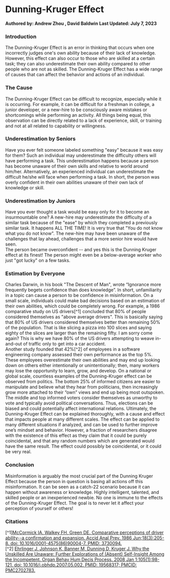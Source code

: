 # Dunning-Kruger Effect
****Authored by: Andrew Zhou , David Baldwin****
****Last Updated: July 7, 2023****

### Introduction 
The Dunning-Kruger Effect is an error in thinking that occurs when one incorrectly judges one's own ability because of their lack of knowledge. 
However, this effect can also occur to those who are skilled at a certain task; they can also underestimate their own ability compared to other people who are not as skilled. 
The Dunning-Kruger Effect has a wide range of causes that can affect the behavior and actions of an individual.

### The Cause
The Dunning-Kruger Effect can be difficult to recognize, especially while it is occurring. For example, it can be difficult for a freshman in college, a junior developer, or a new-hire to be consciously aware mistakes or shortcomings while performing an activity. 
All things being equal, this observation can be directly related to a lack of experience, skill, or training and not at all related to capability or willingness. 

### Underestimation by Seniors 
Have you ever felt someone labeled something "easy" because it was easy for them? Such an individual may underestimate the difficulty others will have performing a task. 
This underestimation happens because a person has become unaware of their own skills and relative to world around him/her. Alternatively, an experienced individual can underestimate the difficult he/she will face when performing a task. 
In short, the person was overly confident in their own abilities unaware of their own lack of knowledge or skill.

### Underestimation by Juniors
Have you ever thought a task would be easy only for it to become an insurmountable one? A new-hire may underestimate the difficulty of a similar task because of the "ease" by which they completed a previously similar task. 
It happens ALL THE TIME! It is very true that "You do not know what you do not know". The new-hire may have been unaware of the challenges that lay ahead, challenges that a more senior hire would have seen.  
The person became overconfident -- and yes this is the Dunning Kruger effect at its finest! The person might even be a below-average worker who just "got lucky" on a few tasks. 

### Estimation by Everyone
Charles Darwin, in his book "The Descent of Man", wrote “Ignorance more frequently begets confidence than does knowledge”. In short, unfamiliarity in a topic can cause a person to be confidence in misinformation. 
On a small scale, individuals could make bad decisions based on an estimation of their own abilities, which could be completely wrong. For example, a 1986 comparative study on US drivers[^1] concluded that 80% of people considered themselves as "above average drivers". 
This is basically saying that 80% of US drivers considered themselves better than remaining 50% of the population.  That is like slicing a pizza into 100 slices and saying eighty of the slices are larger than the remaining fifty. 
I am sorry come again? This is why we have 80% of the US drivers attempting to weave in-and-out of traffic only to get into a car accident.  
Another study founded that 42%[^2] of employees in a software engineering company assessed their own performance as the top 5%. These employees overestimate their own abilities and may end up looking down on others either intentionally or unintentionally; then, many workers may lose the opportunity to learn, grow, and develop. On a national or global scale, countless examples of the Dunning-Kruger effect can be observed from politics. The bottom 25% of informed citizens are easier to manipulate and believe what they hear from politicians, then increasingly grow more attached to their “own” views and end up being most outspoken. The middle and top informed voters consider themselves as unworthy to vote and typically avoid political conversations. Thus, elections can be biased and could potentially affect international relations.
Ultimately, the Dunning-Kruger Effect can be explained thoroughly, with a cause and effect that impacts people at many different scales. The effect can be applied to many different situations if analyzed, and can be used to further improve one’s mindset and behavior. However, a fraction of researchers disagree with the existence of this effect as they claim that it could be purely coincidental, and that any random numbers which are generated would have the same result. The effect could possibly be coincidental, or it could be very real.

### Conclusion
Misinformation is arguably the most crucial part of the Dunning Kruger Effect because the person in question is basing all actions off this misinformation. 
It can be seen as a catch-22 scenario because it can happen without awareness or knowledge. Highly intelligent, talented, and skilled people or an inexperienced newbie. No one is immune to the effects of the Dunning-Kruger Effect.
The goal is to never let it affect your perception of yourself or others!


### Citations
[^1][McCormick IA, Walkey FH, Green DE. Comparative perceptions of driver ability--a confirmation and expansion. Accid Anal Prev. 1986 Jun;18(3):205-8. doi: 10.1016/0001-4575(86)90004-7. PMID: 3730094.](https://pubmed.ncbi.nlm.nih.gov/3730094/#:~:text=The%20results%20confirmed%20expectations%20that,vary%20significantly%20across%20demographic%20categories.)   
[^2] [Ehrlinger J, Johnson K, Banner M, Dunning D, Kruger J. Why the Unskilled Are Unaware: Further Explorations of (Absent) Self-Insight Among the Incompetent. Organ Behav Hum Decis Process. 2008 Jan 1;105(1):98-121. doi: 10.1016/j.obhdp.2007.05.002. PMID: 19568317; PMCID: PMC2702783.](https://www.ncbi.nlm.nih.gov/pmc/articles/PMC2702783/)
